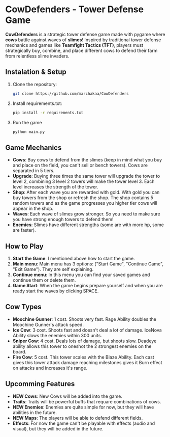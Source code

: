# CowDefenders - Tower Defense Game
**CowDefenders** is a strategic tower defense game made with pygame where **cows** battle against waves of **slimes**! Inspired by traditional tower defense mechanics and games like **Teamfight Tactics (TFT)**, players must strategically buy, combine, and place different cows to defend their farm from relentless slime invaders.
## Instalation & Setup
1. Clone the repository:
   ```bash
   git clone https://github.com/marchakaa/CowDefenders
2. Install requirements.txt:
   ```bash
   pip install -r requirements.txt
3. Run the game
   ```bash
   python main.py
## Game Mechanics
- **Cows**: Buy cows to defend from the slimes (keep in mind what you buy and place on the field, you can't sell or bench towers). Cows are separated in 5 tiers.
- **Upgrade**: Buying three times the same tower will upgrade the tower to level 2, combining 3 level 2 towers will make the tower level 3. Each level increases the strength of the tower.
- **Shop**: After each wave you are rewarded with gold. With gold you can buy towers from the shop or refresh the shop. The shop contains 5 random towers and as the game progresses you higher tier cows will appear in the shop.
- **Waves**: Each wave of slimes grow stronger. So you need to make sure you have strong enough towers to defend them!
- **Enemies**: Slimes have different strengths (some are with more hp, some are faster).
## How to Play
1. **Start the Game**: I mentioned above how to start the game.
2. **Main menu**: Main menu has 3 options: ("Start Game", "Continue Game", "Exit Game"). They are self explaining.
3. **Continue menu**: In this menu you can find your saved games and continue them or delete them.
3. **Game Start**: When the game begins prepare yourself and when you are ready start the waves by clicking SPACE.
## Cow Types
- **Moochine Gunner**: 1 cost. Shoots very fast. Rage Ability doubles the Moochine Gunner's attack speed.
- **Ice Cow**: 3 cost. Shoots fast and doesn't deal a lot of damage. IceNova Ability slows the enemies within 300 units. 
- **Sniper Cow**: 4 cost. Deals lots of damage, but shoots slow. Deadeye ability allows this tower to oneshot the 2 strongest enemies on the board.
- **Fire Cow**: 5 cost. This tower scales with the Blaze Ability. Each cast gives this tower attack damage reaching milestones gives it Burn effect on attacks and increases it's range.
## Upcomming Features
- **NEW Cows**: New Cows will be added into the game.
- **Traits**: Traits will be powerful buffs that requare combinations of cows.
- **NEW Enemies**: Enemies are quite simple for now, but they will have abilities in the future.
- **NEW Maps**: The players will be able to defend different fields.
- **Effects**: For now the game can't be playable with effects (audio and visual), but they will be added in the future.